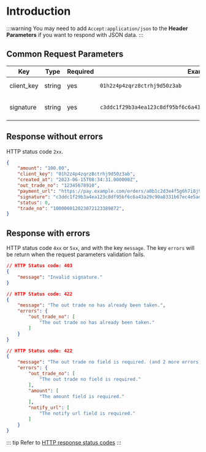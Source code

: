 # Introduction

:::warning
You may need to add `Accept:application/json` to the **Header Parameters** if you want to respond with JSON data.
:::

## Common Request Parameters

|Key|Type|Required|Example|Description|
|----|----|----|----|----|
|client_key|string|yes|`01h2z4p4zqrz8ctrhj9d50z3ab`|Client Key for Authentication.|
|signature|string|yes|`c3ddc1f29b3a4ea123c8df95bf6c6a43a29c90a8331b67ec4e5ad61fe9cdb3b2`|Refer to [Signature Method](signature.md)|

## Response without errors

HTTP status code `2xx`.

```json
{
    "amount": "100.00",
    "client_key": "01h2z4p4zqrz8ctrhj9d50z3ab",
    "created_at": "2023-06-15T08:34:31.000000Z",
    "out_trade_no": "12345678910",
    "payment_url": "https://pay.example.com/orders/a0b1c2d3e4f5g6h7i8j9",
    "signature": "c3ddc1f29b3a4ea123c8df95bf6c6a43a29c90a8331b67ec4e5ad61fe9cdb3b2",
    "status": 0,
    "trade_no": "100000012023072123389872",
}
```

## Response with errors

HTTP status code `4xx` or `5xx`, and with the key `message`. The key `errors` will be return when the request parameters validation fails.

```json
// HTTP Status code: 403
{
    "message": "Invalid signature." 
}
```

```json
// HTTP Status code: 422
{
    "message": "The out trade no has already been taken.",
    "errors": {
        "out_trade_no": [
            "The out trade no has already been taken."
        ]
    }
}
```

```json
// HTTP Status code: 422
{
    "message": "The out trade no field is required. (and 2 more errors)",
    "errors": {
        "out_trade_no": [
            "The out trade no field is required."
        ],
        "amount": [
            "The amount field is required."
        ],
        "notify_url": [
            "The notify url field is required."
        ]
    }
}
```

::: tip
Refer to [HTTP response status codes](https://developer.mozilla.org/en-US/docs/Web/HTTP/Status)
:::
